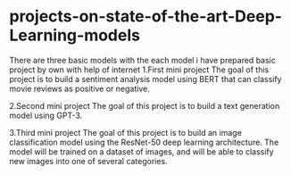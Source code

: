 # projects-on-state-of-the-art-Deep-Learning-models
There are three basic models with the each model i have prepared basic project by own with help of internet
1.First mini project
The goal of this project is to build a sentiment analysis model using BERT that can classify movie reviews as positive or negative.


2.Second mini project 
The goal of this project is to build a text generation model using GPT-3.


3.Third mini project
The goal of this project is to build an image classification model using the ResNet-50 deep learning architecture. The model will be trained on a dataset of images, and will be able to classify new images into one of several categories.
